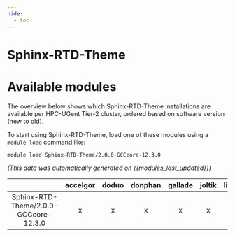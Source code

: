 ```yaml
---
hide:
  - toc
---
```


Sphinx-RTD-Theme
================

# Available modules


The overview below shows which Sphinx-RTD-Theme installations are available per HPC-UGent Tier-2 cluster, ordered based on software version (new to old).

To start using Sphinx-RTD-Theme, load one of these modules using a `module load` command like:

```shell
module load Sphinx-RTD-Theme/2.0.0-GCCcore-12.3.0
```

*(This data was automatically generated on {{modules_last_updated}})*  

| |accelgor|doduo|donphan|gallade|joltik|litleo|shinx|
| :---: | :---: | :---: | :---: | :---: | :---: | :---: | :---: |
|Sphinx-RTD-Theme/2.0.0-GCCcore-12.3.0|x|x|x|x|x|x|x|
